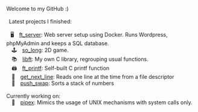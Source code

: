 Welcome to my GitHub :)<br><br>
 &ensp;Latest projects I finished:<br><br>
 &ensp; 🖥 [ft_server](https://github.com/ali-tevfik/Codam/tree/master/ft_server2): Web server setup using Docker. Runs Wordpress, phpMyAdmin and keeps a SQL database.<br>
 🕹 [so_long](https://github.com/ali-tevfik/So_Long): 2D game.<br>
 📚 [libft](https://github.com/ali-tevfik/Codam/tree/master/Libft): My own C library, regrouping usual functions.<br>
 🖨 [ft_printf](https://github.com/ali-tevfik/Codam/tree/master/ft_printf): Self-built C printf function<br>
 📄 [get_next_line](https://github.com/ali-tevfik/Codam/tree/master/Get%20Next%20Line): Reads one line at the time from a file descriptor<br>
 🔢 [push_swap](https://github.com/ali-tevfik/Codam/tree/master/push_swap): Sorts a stack of numbers<br><br>
Currently working on:<br>
 🍴 [pipex](https://github.com/ali-tevfik/Pipex): Mimics the usage of UNIX mechanisms with system calls only.<br>
